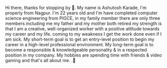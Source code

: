 Hi there, thanks for stopping by 👀.
My name is Ashutosh Karade, I'm properly from Nagpur. I'm 22 years old and I'm have completed computer science engineering from PIGCE, in my family member there are only three members including me my father and my mother both retired my strength is that I am a creative, well-organized worker with a positive attitude towards my career and my life. coming to my weakness I get the work done even if I am sick. My short-term goal is to get an entry-level position to begin my career in a high-level professional environment. My long-term goal is to become a responsible & knowledgeable personality & in a respected position in my company. My hobbies are spending time with friends & video gaming and that's all about me. .💞️



<!---
xR0v3Rx/xR0v3Rx is a ✨ special ✨ repository because its `README.md` (this file) appears on your GitHub profile.
You can click the Preview link to take a look at your changes.
--->
